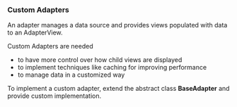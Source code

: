 ### Custom Adapters

An adapter manages a data source and provides views populated with data to an AdapterView. 

Custom Adapters are needed
* to have more control over how child views are displayed
* to implement techniques like caching for improving performance
* to manage data in a customized way

To implement a custom adapter, extend the abstract class <b>BaseAdapter</b> and provide custom implementation.

